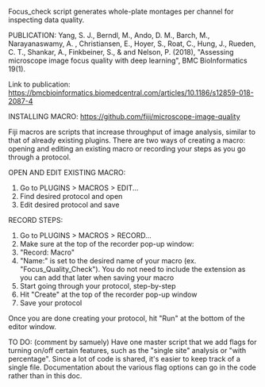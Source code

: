Focus_check script generates whole-plate montages per channel for inspecting
data quality.

PUBLICATION:
Yang, S. J., Berndl, M., Ando, D. M., Barch, M., Narayanaswamy, A. ,
Christiansen, E., Hoyer, S., Roat, C., Hung, J., Rueden, C. T., Shankar, A.,
Finkbeiner, S., & and Nelson, P. (2018), "Assessing microscope image focus
quality with deep learning", BMC BioInformatics 19(1).

Link to publication: https://bmcbioinformatics.biomedcentral.com/articles/10.1186/s12859-018-2087-4

INSTALLING MACRO:
https://github.com/fiji/microscope-image-quality


Fiji macros are scripts that increase throughput of image analysis, similar to
that of already existing plugins. There are two ways of creating a macro:
opening and editing an existing macro or recording your steps as you go through
a protocol.

OPEN AND EDIT EXISTING MACRO:
1. Go to PLUGINS > MACROS > EDIT...
2. Find desired protocol and open
3. Edit desired protocol and save

RECORD STEPS:
1. Go to PLUGINS > MACROS > RECORD...
2. Make sure at the top of the recorder pop-up window:
  1. "Record: Macro"
  2. "Name:" is set to the desired name of your macro (ex.
      "Focus_Quality_Check"). You do not need to include the extension as you
      can add that later when saving your macro
3. Start going through your protocol, step-by-step
4. Hit "Create" at the top of the recorder pop-up window
5. Save your protocol

Once you are done creating your protocol, hit "Run" at the bottom of the editor
window.

TO DO:
(comment by samuely) Have one master script that we add flags for turning on/off
certain features, such as the "single site" analysis or "with percentage". Since
a lot of code is shared, it's easier to keep track of a single file.
Documentation about the various flag options can go in the code rather than in
this doc.
